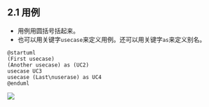 ## 2.1 用例
- 用例用圆括号括起来。
- 也可以用关键字`usecase`来定义用例。还可以用关键字`as`来定义别名。

```
@startuml
(First usecase)
(Another usecase) as (UC2)
usecase UC3
usecase (Last\nuserase) as UC4
@enduml
```

![](http://www.plantuml.com/plantuml/png/SoWkIImgAStDuT9moomgBb4eBKvDJYnErUJISCpBByb8BOABA2GMAsY4EXjfSa5554ATZU5i3P_4ufAOF22t2AeOA6t2vP2Qbm8q7G00)